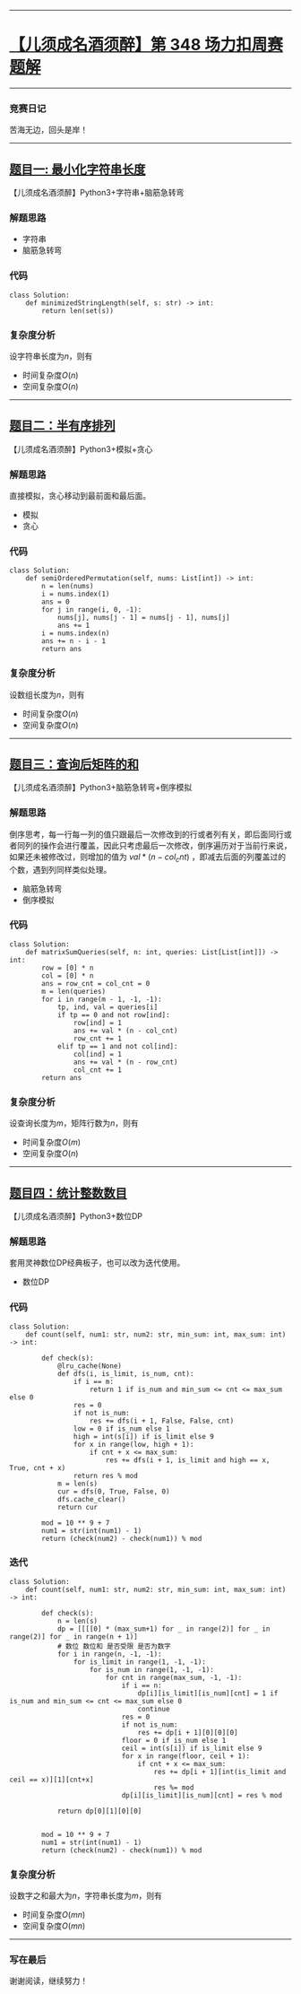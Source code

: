 

***

# [【儿须成名酒须醉】第 348 场力扣周赛题解]

***

### 竞赛日记
苦海无边，回头是岸！

[【儿须成名酒须醉】第 348 场力扣周赛题解]: https://leetcode.cn/contest/weekly-contest-348/

***    
## [题目一: 最小化字符串长度]
[题目一: 最小化字符串长度]: https://leetcode.cn/contest/weekly-contest-348/problems/minimize-string-length/
【儿须成名酒须醉】Python3+字符串+脑筋急转弯
### 解题思路

- 字符串
- 脑筋急转弯
### 代码
```python3
class Solution:
    def minimizedStringLength(self, s: str) -> int:
        return len(set(s))
```
### 复杂度分析
设字符串长度为$n$，则有
- 时间复杂度$O(n)$
- 空间复杂度$O(n)$

***
## [题目二：半有序排列]

[题目二：半有序排列]: https://leetcode.cn/contest/weekly-contest-348/problems/semi-ordered-permutation/
【儿须成名酒须醉】Python3+模拟+贪心
### 解题思路
直接模拟，贪心移动到最前面和最后面。
- 模拟
- 贪心

### 代码
```python3
class Solution:
    def semiOrderedPermutation(self, nums: List[int]) -> int:
        n = len(nums)
        i = nums.index(1)
        ans = 0
        for j in range(i, 0, -1):
            nums[j], nums[j - 1] = nums[j - 1], nums[j]
            ans += 1
        i = nums.index(n)
        ans += n - i - 1
        return ans
```
### 复杂度分析
设数组长度为$n$，则有
- 时间复杂度$O(n)$
- 空间复杂度$O(n)$


***
## [题目三：查询后矩阵的和]

[题目三：查询后矩阵的和]: https://leetcode.cn/contest/weekly-contest-348/problems/sum-of-matrix-after-queries/
【儿须成名酒须醉】Python3+脑筋急转弯+倒序模拟
### 解题思路
倒序思考，每一行每一列的值只跟最后一次修改到的行或者列有关，即后面同行或者同列的操作会进行覆盖，因此只考虑最后一次修改，倒序遍历对于当前行来说，如果还未被修改过，则增加的值为 $val*(n-col_cnt)$ ，即减去后面的列覆盖过的个数，遇到列同样类似处理。
- 脑筋急转弯
- 倒序模拟

### 代码
```python3
class Solution:
    def matrixSumQueries(self, n: int, queries: List[List[int]]) -> int:
        row = [0] * n
        col = [0] * n
        ans = row_cnt = col_cnt = 0
        m = len(queries)
        for i in range(m - 1, -1, -1):
            tp, ind, val = queries[i]
            if tp == 0 and not row[ind]:
                row[ind] = 1
                ans += val * (n - col_cnt)
                row_cnt += 1
            elif tp == 1 and not col[ind]:
                col[ind] = 1
                ans += val * (n - row_cnt)
                col_cnt += 1
        return ans
```
### 复杂度分析
设查询长度为$m$，矩阵行数为$n$，则有
- 时间复杂度$O(m)$
- 空间复杂度$O(n)$

***
## [题目四：统计整数数目]

[题目四：统计整数数目]: https://leetcode.cn/contest/weekly-contest-348/problems/count-of-integers/
【儿须成名酒须醉】Python3+数位DP
### 解题思路
套用灵神数位DP经典板子，也可以改为迭代使用。
- 数位DP

### 代码
```python3
class Solution:
    def count(self, num1: str, num2: str, min_sum: int, max_sum: int) -> int:

        def check(s):
            @lru_cache(None)
            def dfs(i, is_limit, is_num, cnt):
                if i == m:
                    return 1 if is_num and min_sum <= cnt <= max_sum else 0
                res = 0
                if not is_num:
                    res += dfs(i + 1, False, False, cnt)
                low = 0 if is_num else 1
                high = int(s[i]) if is_limit else 9
                for x in range(low, high + 1):
                    if cnt + x <= max_sum:
                        res += dfs(i + 1, is_limit and high == x, True, cnt + x)
                return res % mod
            m = len(s)
            cur = dfs(0, True, False, 0)
            dfs.cache_clear()
            return cur

        mod = 10 ** 9 + 7
        num1 = str(int(num1) - 1)
        return (check(num2) - check(num1)) % mod
```

### 迭代
```python3
class Solution:
    def count(self, num1: str, num2: str, min_sum: int, max_sum: int) -> int:
        
        def check(s):
            n = len(s)
            dp = [[[[0] * (max_sum+1) for _ in range(2)] for _ in range(2)] for _ in range(n + 1)]
            # 数位 数位和 是否受限 是否为数字
            for i in range(n, -1, -1):
                for is_limit in range(1, -1, -1):
                    for is_num in range(1, -1, -1):
                        for cnt in range(max_sum, -1, -1):
                            if i == n:
                                dp[i][is_limit][is_num][cnt] = 1 if is_num and min_sum <= cnt <= max_sum else 0
                                continue
                            res = 0
                            if not is_num:
                                res += dp[i + 1][0][0][0]
                            floor = 0 if is_num else 1
                            ceil = int(s[i]) if is_limit else 9
                            for x in range(floor, ceil + 1):
                                if cnt + x <= max_sum:
                                    res += dp[i + 1][int(is_limit and ceil == x)][1][cnt+x]
                                    res %= mod
                            dp[i][is_limit][is_num][cnt] = res % mod
                            
            return dp[0][1][0][0]


        mod = 10 ** 9 + 7
        num1 = str(int(num1) - 1)
        return (check(num2) - check(num1)) % mod
```

### 复杂度分析
设数字之和最大为$n$，字符串长度为$m$，则有
- 时间复杂度$O(mn)$
- 空间复杂度$O(mn)$
***

### 写在最后
谢谢阅读，继续努力！